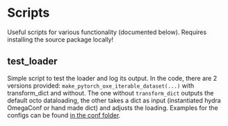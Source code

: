 # Scripts

Useful scripts for various functionality (documented below). Requires installing the source package locally!

## test_loader
Simple script to test the loader and log its output. In the code, there are 2 versions provided: ```make_pytorch_oxe_iterable_dataset(...)``` with transform_dict and without. The one without ```transform_dict``` outputs the default octo dataloading, the other takes a dict as input (instantiated hydra OmegaConf or hand made dict) and adjusts the loading. Examples for the configs can be found [in the conf folder](../uha/data/conf).